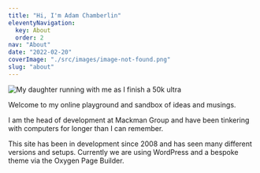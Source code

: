 ```yaml
---
title: "Hi, I'm Adam Chamberlin"
eleventyNavigation:
  key: About
  order: 2
nav: "About"
date: "2022-02-20"
coverImage: "./src/images/image-not-found.png"
slug: "about"
---
```


![My daughter running with me as I finish a 50k ultra](/images/IMG_0900-1024x683.jpeg)

Welcome to my online playground and sandbox of ideas and musings.

I am the head of development at Mackman Group and have been tinkering with computers for longer than I can remember.

This site has been in development since 2008 and has seen many different versions and setups. Currently we are using WordPress and a bespoke theme via the Oxygen Page Builder.

<!-- [![Netlify Status](https://api.netlify.com/api/v1/badges/29e0a35d-ad30-4810-abd9-ae229bc7c90e/deploy-status)](https://app.netlify.com/sites/adamchamberlin/deploys) -->